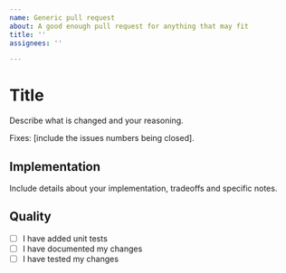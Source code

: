 ```yaml
---
name: Generic pull request
about: A good enough pull request for anything that may fit
title: ''
assignees: ''

---
```


# Title
Describe what is changed and your reasoning.

Fixes: [include the issues numbers being closed].


## Implementation
Include details about your implementation, tradeoffs and specific
notes.


## Quality
- [ ] I have added unit tests
- [ ] I have documented my changes
- [ ] I have tested my changes
